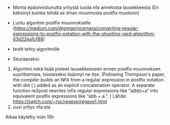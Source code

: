 - Monta epäonnistunutta yritystä luoda nfa annetusta lausekkeesta (En keksinyt kuinka tehdä se ilman muunnosta postfix muotoon)
- Luotu algoritmi postfix muunnokselle (https://medium.com/@gregorycernera/converting-regular-expressions-to-postfix-notation-with-the-shunting-yard-algorithm-63d22ea1cf88)
- testit tehty algoritmille

- Seuraavaksi:
1. Algoritmi mikä lisää pisteet lausekkeeseen ennen postfix muunnoksen suorittamista, toistaiseksi lisännyt ne itse. (Following Thompson's paper,
the compiler builds an NFA from a regular expression in postfix notation with dot (.) added as an explicit concatenation operator. 
A separate function re2post rewrites infix regular expressions like “a(bb)+a” into equivalent postfix expressions like “abb.+.a.”. )
Lähde: https://swtch.com/~rsc/regexp/regexp1.html
2. uusi yritys nfa:sta

Aikaa käytetty noin 15h
